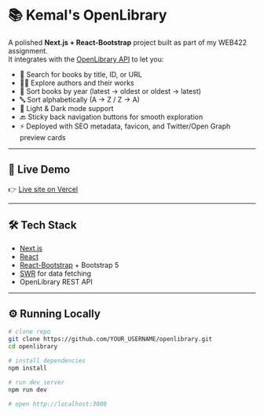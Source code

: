 
# 📚 Kemal's OpenLibrary

A polished **Next.js + React-Bootstrap** project built as part of my WEB422 assignment.  
It integrates with the [OpenLibrary API](https://openlibrary.org/developers/api) to let you:

- 🔎 Search for books by title, ID, or URL  
- 👨‍💻 Explore authors and their works  
- 📅 Sort books by year (latest → oldest or oldest → latest)  
- 🔤 Sort alphabetically (A → Z / Z → A)  
- 🌙 Light & Dark mode support  
- 🔙 Sticky back navigation buttons for smooth exploration  
- ⚡ Deployed with SEO metadata, favicon, and Twitter/Open Graph preview cards  

---

## 🚀 Live Demo
👉 [Live site on Vercel](https://kemals-openlibrary.vercel.app)

---

## 🛠 Tech Stack
- [Next.js](https://nextjs.org/)  
- [React](https://reactjs.org/)  
- [React-Bootstrap](https://react-bootstrap.github.io/) + Bootstrap 5  
- [SWR](https://swr.vercel.app/) for data fetching  
- OpenLibrary REST API  
---

## ⚙️ Running Locally

```bash
# clone repo
git clone https://github.com/YOUR_USERNAME/openlibrary.git
cd openlibrary

# install dependencies
npm install

# run dev server
npm run dev

# open http://localhost:3000
